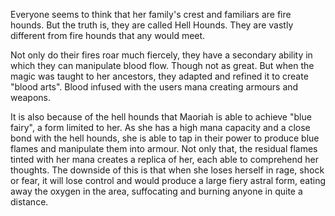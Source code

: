 
Everyone seems to think that her family's crest and familiars are fire hounds. But the truth is, they are called Hell Hounds. They are vastly different from fire hounds that any would meet.

Not only do their fires roar much fiercely, they have a secondary ability in which they can manipulate blood flow. Though not as great. But when the magic was taught to her ancestors, they adapted and refined it to create "blood arts". Blood infused with the users mana creating armours and weapons. 

It is also because of the hell hounds that Maoriah is able to achieve "blue fairy", a form limited to her. As she has a high mana capacity and a close bond with the hell hounds, she is able to tap in their power to produce blue flames and manipulate them into armour. Not only that, the residual flames tinted with her mana creates a replica of her, each able to comprehend her thoughts. The downside of this is that when she loses herself in rage, shock or fear, it will lose control and would produce a large fiery astral form, eating away the oxygen in the area, suffocating and burning anyone in quite a distance. 